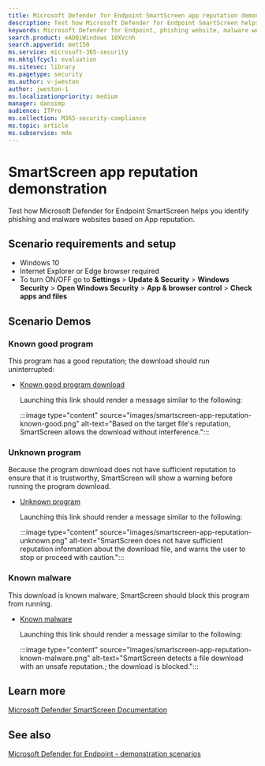 ```yaml
---
title: Microsoft Defender for Endpoint SmartScreen app reputation demonstration
description: Test how Microsoft Defender for Endpoint SmartScreen helps you identify phishing and malware websites
keywords: Microsoft Defender for Endpoint, phishing website, malware website, app reputation, 
search.product: eADQiWindows 10XVcnh
search.appverid: met150
ms.service: microsoft-365-security
ms.mktglfcycl: evaluation
ms.sitesec: library
ms.pagetype: security
ms.author: v-jweston
author: jweston-1
ms.localizationpriority: medium
manager: dansimp
audience: ITPro
ms.collection: M365-security-compliance
ms.topic: article
ms.subservice: mde
---
```


# SmartScreen app reputation demonstration

Test how Microsoft Defender for Endpoint SmartScreen helps you identify phishing and malware websites based on App reputation.

## Scenario requirements and setup

- Windows 10
- Internet Explorer or Edge browser required
- To turn ON/OFF go to **Settings** > **Update & Security** > **Windows Security** > **Open Windows Security** > **App & browser control** > **Check apps and files**

## Scenario Demos

### Known good program

This program has a good reputation; the download should run uninterrupted:

- [Known good program download](https://demo.smartscreen.msft.net/download/known/freevideo.exe)

  <!-- Hide {this intro with no subsequent list items} [Replace this link when new/updated source becomes available] -->

  Launching this link should render a message similar to the following:

  :::image type="content" source="images/smartscreen-app-reputation-known-good.png" alt-text="Based on the target file's reputation, SmartScreen allows the download without interference.":::

### Unknown program

Because the program download does not have sufficient reputation to ensure that it is trustworthy, SmartScreen will show a warning before running the program download.

- [Unknown program](https://demo.smartscreen.msft.net/download/unknown/freevideo.exe)

  <!-- Hide {this intro with no subsequent list items} [Replace this link when new/updated source becomes available] -->
  
  Launching this link should render a message similar to the following:

  :::image type="content" source="images/smartscreen-app-reputation-unknown.png" alt-text="SmartScreen does not have sufficient reputation information about the download file, and warns the user to stop or proceed with caution.":::

### Known malware

This download is known malware; SmartScreen should block this program from running.

- [Known malware](https://demo.smartscreen.msft.net/download/known/knownmalicious.exe)

  <!-- Hide {this intro with no subsequent list items} [Replace this link when new/updated source becomes available] -->  

  Launching this link should render a message similar to the following:

  :::image type="content" source="images/smartscreen-app-reputation-known-malware.png" alt-text="SmartScreen detects a file download with an unsafe reputation.; the download is blocked.":::

## Learn more

[Microsoft Defender SmartScreen Documentation](/windows/security/threat-protection/windows-defender-smartscreen/windows-defender-smartscreen-overview.md)

## See also

[Microsoft Defender for Endpoint - demonstration scenarios](defender-endpoint-demonstrations.md)
